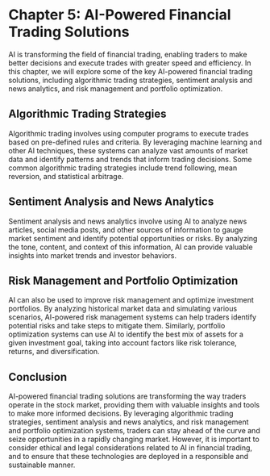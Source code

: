 Chapter 5: AI-Powered Financial Trading Solutions
=================================================

AI is transforming the field of financial trading, enabling traders to make better decisions and execute trades with greater speed and efficiency. In this chapter, we will explore some of the key AI-powered financial trading solutions, including algorithmic trading strategies, sentiment analysis and news analytics, and risk management and portfolio optimization.

Algorithmic Trading Strategies
------------------------------

Algorithmic trading involves using computer programs to execute trades based on pre-defined rules and criteria. By leveraging machine learning and other AI techniques, these systems can analyze vast amounts of market data and identify patterns and trends that inform trading decisions. Some common algorithmic trading strategies include trend following, mean reversion, and statistical arbitrage.

Sentiment Analysis and News Analytics
-------------------------------------

Sentiment analysis and news analytics involve using AI to analyze news articles, social media posts, and other sources of information to gauge market sentiment and identify potential opportunities or risks. By analyzing the tone, content, and context of this information, AI can provide valuable insights into market trends and investor behaviors.

Risk Management and Portfolio Optimization
------------------------------------------

AI can also be used to improve risk management and optimize investment portfolios. By analyzing historical market data and simulating various scenarios, AI-powered risk management systems can help traders identify potential risks and take steps to mitigate them. Similarly, portfolio optimization systems can use AI to identify the best mix of assets for a given investment goal, taking into account factors like risk tolerance, returns, and diversification.

Conclusion
----------

AI-powered financial trading solutions are transforming the way traders operate in the stock market, providing them with valuable insights and tools to make more informed decisions. By leveraging algorithmic trading strategies, sentiment analysis and news analytics, and risk management and portfolio optimization systems, traders can stay ahead of the curve and seize opportunities in a rapidly changing market. However, it is important to consider ethical and legal considerations related to AI in financial trading, and to ensure that these technologies are deployed in a responsible and sustainable manner.
